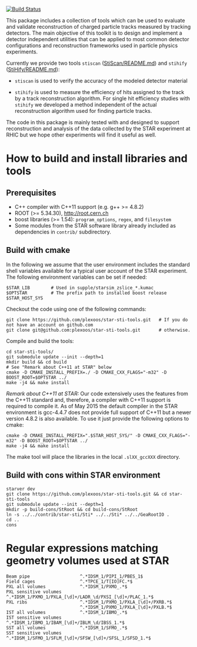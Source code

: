 [![Build Status](https://travis-ci.org/plexoos/star-sti-tools.svg?branch=master)](https://travis-ci.org/plexoos/star-sti-tools)

This package includes a collection of tools which can be used to evaluate and
validate reconstruction of charged particle tracks measured by tracking
detectors. The main objective of this toolkit is to design and implement
a detector independent utilities that can be applied to most common detector
configurations and reconstruction frameworks used in particle physics
experiments.

Currently we provide two tools `stiscan`
([StiScan/README.md](StiScan/README.md)) and `stihify`
([StiHify/README.md](StiHify/README.md)):

- `stiscan` is used to verify the accuracy of the modeled detector material

- `stihify` is used to measure the efficiency of hits assigned to the track by a
track reconstruction algorithm. For single hit efficiency studies with `stihify`
we developed a method independent of the actual reconstruction algorithm used
for finding particle tracks.

The code in this package is mainly tested with and designed to support
reconstruction and analysis of the data collected by the STAR experiment at RHIC
but we hope other experiments will find it useful as well.


How to build and install libraries and tools
============================================


Prerequisites
-------------

- C++ compiler with C++11 support (e.g. g++ >= 4.8.2)
- ROOT (>= 5.34.30), http://root.cern.ch
- boost libraries (>= 1.54): `program_options`, `regex`, and `filesystem`
- Some modules from the STAR software library already included as dependencies
in `contrib/` subdirectory.


Build with cmake
----------------

In the following we assume that the user environment includes the standard shell
variables available for a typical user account of the STAR experiment. The
following environment variables can be set if needed:

    $STAR_LIB        # Used in supple/starsim_zslice_*.kumac
    $OPTSTAR         # The prefix path to installed boost release
    $STAR_HOST_SYS

Checkout the code using one of the following commands:

    git clone https://github.com/plexoos/star-sti-tools.git   # If you do not have an account on github.com
    git clone git@github.com:plexoos/star-sti-tools.git       # otherwise.

Compile and build the tools:

    cd star-sti-tools/
    git submodule update --init --depth=1
    mkdir build && cd build
    # See "Remark about C++11 at STAR" below
    cmake -D CMAKE_INSTALL_PREFIX=./ -D CMAKE_CXX_FLAGS="-m32" -D BOOST_ROOT=$OPTSTAR ../
    make -j4 && make install

*Remark about C++11 at STAR:* Our code extensively uses the features from the
C++11 standard and, therefore, a compiler with C++11 support is required to
compile it. As of May 2015 the default compiler in the STAR environment is
gcc-4.4.7 does not provide full support of C++11 but a newer version 4.8.2 is
also available. To use it just provide the following options to cmake:

    cmake -D CMAKE_INSTALL_PREFIX=".$STAR_HOST_SYS/" -D CMAKE_CXX_FLAGS="-m32" -D BOOST_ROOT=$OPTSTAR ../
    make -j4 && make install

The make tool will place the libraries in the local `.slXX_gccXXX` directory.


Build with cons within STAR environment
-------------------------------------

    starver dev
    git clone https://github.com/plexoos/star-sti-tools.git && cd star-sti-tools
    git submodule update --init --depth=1
    mkdir -p build-cons/StRoot && cd build-cons/StRoot
    ln -s ../../contrib/star-sti/Sti* ../../Sti* ../../GeaRootIO .
    cd ..
    cons


Regular expressions matching geometry volumes used at STAR
==========================================================

    Beam pipe                   ^.*IDSM_1/PIPI_1/PBES_1$
    Field cages                 ^.*TPCE_1/T[IO]FC.*$
    PXL all volumes             ^.*IDSM_1/PXMO_.*$
    PXL sensitive volumes       ^.*IDSM_1/PXMO_1/PXLA_[\d]+/LADR_\d/PXSI_[\d]+/PLAC_1.*$
    PXL ribs                    ^.*IDSM_1/PXMO_1/PXLA_[\d]+/PXRB.*$
                                ^.*IDSM_1/PXMO_1/PXLA_[\d]+/PXLB.*$
    IST all volumes             ^.*IDSM_1/IBMO_.*$
    IST sensitive volumes       ^.*IDSM_1/IBMO_1/IBAM_[\d]+/IBLM_\d/IBSS_1.*$
    SST all volumes             ^.*IDSM_1/SFMO_.*$
    SST sensitive volumes       ^.*IDSM_1/SFMO_1/SFLM_[\d]+/SFSW_[\d]+/SFSL_1/SFSD_1.*$
